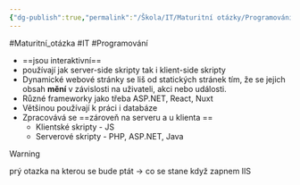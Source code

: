 ```yaml
---
{"dg-publish":true,"permalink":"/Škola/IT/Maturitní otázky/Programování/Dynamické webové stránky/","created":"2023-12-19T09:11:20.394+01:00","updated":"2024-03-13T18:20:21.613+01:00"}
---
```


#Maturitní_otázka #IT #Programování 

<div class="transclusion internal-embed is-loaded"><div class="markdown-embed">



- ==jsou interaktivní==
- používají jak server-side skripty tak i klient-side skripty
- Dynamické webové stránky se liš od statických stránek tím, že se jejich obsah **mění** v závislosti na uživateli, akci nebo události.
- Různé frameworky jako třeba ASP.NET, React, Nuxt
- Většinou používají k práci i databáze 
- Zpracovává se ==zároveň na serveru a u klienta ==
	- Klientské skripty - JS
	- Serverové skripty - PHP, ASP.NET, Java

</div></div>


> [!WARNING]
> prý otazka na kterou se bude ptát -> co se stane když zapnem IIS